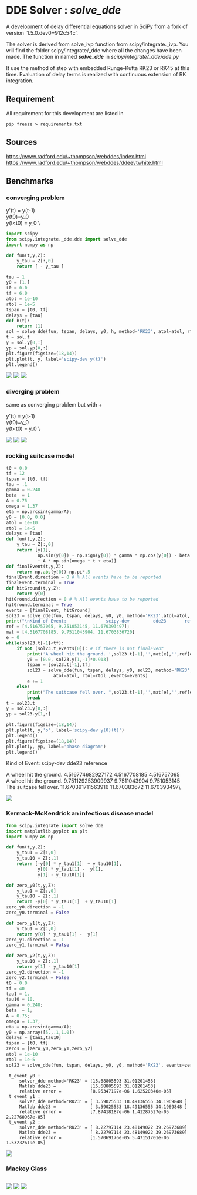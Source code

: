 DDE Solver : ***solve_dde***
=====


A development of delay differential equations solver in SciPy from a fork of version '1.5.0.dev0+912c54c'.

The solver is derived from solve_ivp function from scipy/integrate._ivp. 
You will find the folder scipy/integrate/_dde where all the changes have been made. 
The function in named ***solve_dde*** in *scipy/integrate/_dde/dde.py*

It use the method of step with embedded Runge-Kutta RK23 or RK45 at this time.
Evaluation of delay terms is realized with continuous extension  of RK integration.

## Requirement 
All requirement for this development are listed in
```console
pip freeze > requirements.txt
```


## Sources
https://www.radford.edu/~thompson/webddes/index.html
https://www.radford.edu/~thompson/webddes/ddeevtwhite.html

## Benchmarks

### converging problem

y'(t) = y(t-1) \
y(t0)=y_0 \
y(t<t0) = y_0 \

```py
import scipy
from scipy.integrate._dde.dde import solve_dde
import numpy as np

def fun(t,y,Z):
    y_tau = Z[:,0]
    return [ - y_tau ]

tau = 1
y0 = [1.]
t0 = 0.0
tf = 6.0
atol = 1e-10
rtol = 1e-5
tspan = [t0, tf]
delays = [tau]
def h(t):
    return [1]
sol = solve_dde(fun, tspan, delays, y0, h, method='RK23', atol=atol, rtol=rtol)
t = sol.t
y = sol.y[0,:]
yp = sol.yp[0,:]
plt.figure(figsize=(18,14))
plt.plot(t, y, label='scipy-dev y(t)')
plt.legend()
```

![](DDEs_models_test/figures/solConv/error.png)
![](DDEs_models_test/figures/solConv/y.png)
![](DDEs_models_test/figures/solConv/dt.png)


### diverging problem
same as converging problem but with +

y'(t) = y(t-1) \
y(t0)=y_0 \
y(t<t0) = y_0 \


![](DDEs_models_test/figures/solDiv/error.png)
![](DDEs_models_test/figures/solDiv/y.png)
![](DDEs_models_test/figures/solDiv/dt.png)

### rocking suitcase model

```py
t0 = 0.0
tf = 12
tspan = [t0, tf]
tau = .1
gamma = 0.248
beta  = 1
A = 0.75
omega = 1.37
eta = np.arcsin(gamma/A);
y0 = [0.0, 0.0]
atol = 1e-10
rtol = 1e-5
delays = [tau]
def fun(t,y,Z):
    y_tau = Z[:,0]
    return [y[1],
            np.sin(y[0]) - np.sign(y[0]) * gamma * np.cos(y[0]) - beta * y_tau[0]
            + A * np.sin(omega * t + eta)]
def finalEvent(t,y,Z):
    return np.abs(y[0])-np.pi*.5
finalEvent.direction = 0 # % All events have to be reported
finalEvent.terminal = True
def hitGround(t,y,Z):
    return y[0]
hitGround.direction = 0 # % All events have to be reported
hitGround.terminal = True
events = [finalEvent, hitGround]
sol23 = solve_dde(fun, tspan, delays, y0, y0, method='RK23',atol=atol, rtol=rtol ,events=events)
print("\nKind of Event:               scipy-dev         dde23       reference ")
ref = [4.516757065, 9.751053145, 11.670393497];
mat = [4.5167708185, 9.7511043904, 11.6703836720]
e = 0
while(sol23.t[-1]<tf):
    if not (sol23.t_events[0]): # if there is not finalEvent
        print('A wheel hit the ground. ',sol23.t[-1],'',mat[e],'',ref[e])
        y0 = [0.0, sol23.y[1,-1]*0.913]
        tspan = [sol23.t[-1],tf]
        sol23 = solve_dde(fun, tspan, delays, y0, sol23, method='RK23',
                  atol=atol, rtol=rtol ,events=events)
        e += 1
    else:
        print("The suitcase fell over. ",sol23.t[-1],'',mat[e],'',ref[e])
        break
t = sol23.t
y = sol23.y[0,:]
yp = sol23.y[1,:]
```


```py
plt.figure(figsize=(18,14))
plt.plot(t, y,'o', label='scipy-dev y(0)(t)')
plt.legend()
plt.figure(figsize=(18,14))
plt.plot(y, yp, label='phase diagram')
plt.legend()

```

Kind of Event:               scipy-dev         dde23       reference

A wheel hit the ground.  4.516774682927172  4.5167708185  4.516757065\
A wheel hit the ground.  9.751129253909937  9.7511043904  9.751053145\
The suitcase fell over.  11.670391711563916  11.670383672  11.670393497\


![](DDEs_models_test/figures/suitecase/phase_diag.png)

### Kermack-McKendrick an infectious disease model

```py
from scipy.integrate import solve_dde
import matplotlib.pyplot as plt      
import numpy as np                   

def fun(t,y,Z):
    y_tau1 = Z[:,0]
    y_tau10 = Z[:,1]
    return [-y[0] * y_tau1[1]  + y_tau10[1],
            y[0] * y_tau1[1] -  y[1],
            y[1] - y_tau10[1]]

def zero_y0(t,y,Z):
    y_tau1 = Z[:,0]
    y_tau10 = Z[:,1]
    return -y[0] * y_tau1[1]  + y_tau10[1]
zero_y0.direction = -1
zero_y0.terminal = False

def zero_y1(t,y,Z):
    y_tau1 = Z[:,0]
    return y[0] * y_tau1[1] -  y[1]
zero_y1.direction = -1
zero_y1.terminal = False

def zero_y2(t,y,Z):
    y_tau10 = Z[:,1]
    return y[1] - y_tau10[1]
zero_y2.direction = -1
zero_y2.terminal = False
t0 = 0.0
tf = 40
tau1 = 1.
tau10 = 10.
gamma = 0.248;
beta  = 1;
A = 0.75;
omega = 1.37;
eta = np.arcsin(gamma/A);
y0 = np.array([5.,.1,1.0])
delays = [tau1,tau10]
tspan = [t0, tf]
zeros = [zero_y0,zero_y1,zero_y2]
atol = 1e-10
rtol = 1e-5
sol23 = solve_dde(fun, tspan, delays, y0, y0, method='RK23', events=zeros, atol=atol, rtol=rtol)


```
     t_event y0 :
         solver_dde method='RK23' = [15.68805593 31.01201453]
         Matlab dde23 =             [15.68805593 31.01201453]
         relative error =           [8.95347197e-06 1.62520340e-05] 
     t_event y1 :
         solver_dde method='RK23' = [ 3.59025533 18.49136555 34.1969848 ]
         Matlab dde23 =             [ 3.59025533 18.49136555 34.1969848 ]
         relative error =           [7.87418187e-06 1.41287527e-05 2.22760967e-05] 
     t_event y2 :
         solver_dde method='RK23' = [ 8.22797114 23.48149022 39.26973689]
         Matlab dde23 =             [ 8.22797114 23.48149022 39.26973689]
         relative error =           [1.57069176e-05 5.47151701e-06 1.53232619e-05] 



![](DDEs_models_test/figures/virus/virus.png)



### Mackey Glass

```py

```


![](DDEs_models_test/figures/mackeyGlass/y.png)
![](DDEs_models_test/figures/mackeyGlass/error.png)
![](DDEs_models_test/figures/mackeyGlass/dt.png)

